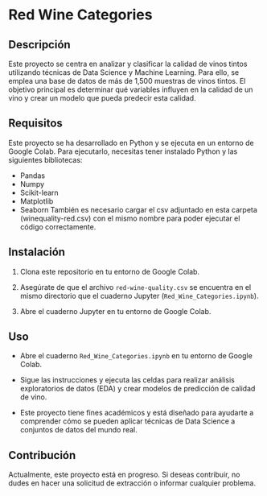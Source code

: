 # Red Wine Categories

## Descripción
Este proyecto se centra en analizar y clasificar la calidad de vinos tintos utilizando técnicas de Data Science y Machine Learning. Para ello, se emplea una base de datos de más de 1,500 muestras de vinos tintos. El objetivo principal es determinar qué variables influyen en la calidad de un vino y crear un modelo que pueda predecir esta calidad.

## Requisitos
Este proyecto se ha desarrollado en Python y se ejecuta en un entorno de Google Colab. Para ejecutarlo, necesitas tener instalado Python y las siguientes bibliotecas:
- Pandas
- Numpy
- Scikit-learn
- Matplotlib
- Seaborn
También es necesario cargar el csv adjuntado en esta carpeta (winequality-red.csv) con el mismo nombre para poder ejecutar el código correctamente.

## Instalación
1. Clona este repositorio en tu entorno de Google Colab.

2. Asegúrate de que el archivo `red-wine-quality.csv` se encuentra en el mismo directorio que el cuaderno Jupyter (`Red_Wine_Categories.ipynb`).

3. Abre el cuaderno Jupyter en tu entorno de Google Colab.

## Uso
- Abre el cuaderno `Red_Wine_Categories.ipynb` en tu entorno de Google Colab.

- Sigue las instrucciones y ejecuta las celdas para realizar análisis exploratorios de datos (EDA) y crear modelos de predicción de calidad de vino.

- Este proyecto tiene fines académicos y está diseñado para ayudarte a comprender cómo se pueden aplicar técnicas de Data Science a conjuntos de datos del mundo real.

## Contribución
Actualmente, este proyecto está en progreso. Si deseas contribuir, no dudes en hacer una solicitud de extracción o informar cualquier problema.


